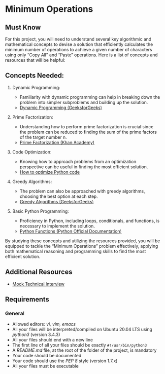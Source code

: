 # Minimum Operations

## Must Know
For this project, you will need to understand several key algorithmic and mathematical concepts to devise a solution that efficiently calculates the minimum number of operations to achieve a given number of characters using only “Copy All” and “Paste” operations. Here is a list of concepts and resources that will be helpful:

## Concepts Needed:

1. Dynamic Programming:

	- Familiarity with dynamic programming can help in breaking down the problem into simpler subproblems and building up the solution.
	- [Dynamic Programming (GeeksforGeeks)](https://www.geeksforgeeks.org/dynamic-programming/)

2. Prime Factorization:

	- Understanding how to perform prime factorization is crucial since the problem can be reduced to finding the sum of the prime factors of the target number n.
	- [Prime Factorization (Khan Academy)](https://www.khanacademy.org/math/pre-algebra/pre-algebra-factors-multiples/pre-algebra-prime-factorization-prealg/v/prime-factorization)

3. Code Optimization:

	- Knowing how to approach problems from an optimization perspective can be useful in finding the most efficient solution.
	- [How to optimize Python code](https://stackify.com/how-to-optimize-python-code/)

4. Greedy Algorithms:

	- The problem can also be approached with greedy algorithms, choosing the best option at each step.
	- [Greedy Algorithms (GeeksforGeeks)](https://www.geeksforgeeks.org/greedy-algorithms/)

5. Basic Python Programming:

	- Proficiency in Python, including loops, conditionals, and functions, is necessary to implement the solution.
	- [Python Functions (Python Official Documentation)](https://docs.python.org/3/tutorial/controlflow.html#defining-functions)

By studying these concepts and utilizing the resources provided, you will be equipped to tackle the “Minimum Operations” problem effectively, applying both mathematical reasoning and programming skills to find the most efficient solution.

## Additional Resources
- [Mock Technical Interview](https://www.youtube.com/watch?v=h4i4kjwncoU)

## Requirements
### General
- Allowed editors: *vi, vim, emacs*
- All your files will be interpreted/compiled on Ubuntu 20.04 LTS using *python3* (version 3.4.3)
- All your files should end with a new line
- The first line of all your files should be exactly ``#!/usr/bin/python3``
- A *README.md* file, at the root of the folder of the project, is mandatory
- Your code should be documented
- Your code should use the *PEP 8* style (version 1.7.x)
- All your files must be executable
